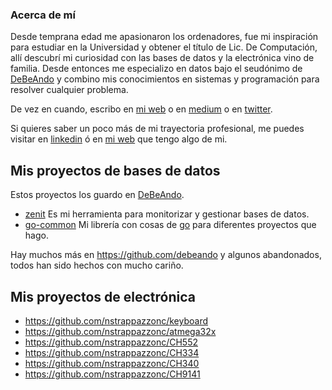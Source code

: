 ### Acerca de mí

Desde temprana edad me apasionaron los ordenadores, fue mi inspiración para estudiar en la Universidad y obtener el título de Lic. De Computación, allí descubrí mi curiosidad con las bases de datos y la electrónica vino de familia. Desde entonces me especializo en datos bajo el seudónimo de [DeBeAndo](https://debeando.com) y combino mis conocimientos en sistemas y programación para resolver cualquier problema.

De vez en cuando, escribo en [mi web](https://debeando.com) o en [medium](https://medium.com/@nstrappazzonc) o en [twitter](https://twitter.com/debeando).

Si quieres saber un poco más de mi trayectoria profesional, me puedes visitar en [linkedin](https://www.linkedin.com/in/nicola-strappazzon-carotenuto) ó en [mi web](https://debeando.com/cultura) que tengo algo de mi.

## Mis proyectos de bases de datos

Estos proyectos los guardo en [DeBeAndo](https://github.com/debeando).

- [zenit](https://github.com/debeando/zenit) Es mi herramienta para monitorizar y gestionar bases de datos.
- [go-common](https://github.com/debeando/go-common) Mi librería con cosas de [go](https://go.dev) para diferentes proyectos que hago.

Hay muchos más en https://github.com/debeando y algunos abandonados, todos han sido hechos con mucho cariño.

## Mis proyectos de electrónica

- https://github.com/nstrappazzonc/keyboard
- https://github.com/nstrappazzonc/atmega32x
- https://github.com/nstrappazzonc/CH552
- https://github.com/nstrappazzonc/CH334
- https://github.com/nstrappazzonc/CH340
- https://github.com/nstrappazzonc/CH9141
